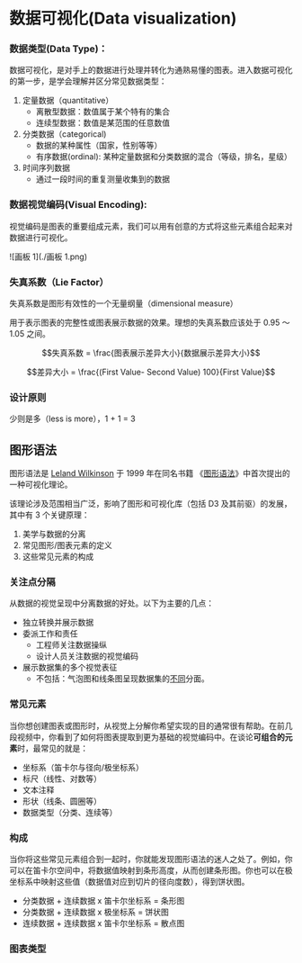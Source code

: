 # 数据可视化(Data visualization)

### 数据类型(Data Type)：

数据可视化，是对手上的数据进行处理并转化为通熟易懂的图表。进入数据可视化的第一步，是学会理解并区分常见数据类型：

1. 定量数据（quantitative）
   * 离散型数据：数值属于某个特有的集合
   * 连续型数据：数值是某范围的任意数值
2. 分类数据（categorical)
   * 数据的某种属性（国家，性别等等）
   * 有序数据(ordinal): 某种定量数据和分类数据的混合（等级，排名，星级）
3. 时间序列数据
   * 通过一段时间的重复测量收集到的数据



### 数据视觉编码(Visual Encoding):

视觉编码是图表的重要组成元素，我们可以用有创意的方式将这些元素组合起来对数据进行可视化。



![画板 1](./画板 1.png)

### 失真系数（Lie Factor）

失真系数是图形有效性的一个无量纲量（dimensional measure）

用于表示图表的完整性或图表展示数据的效果。理想的失真系数应该处于 0.95 ～ 1.05 之间。

$$失真系数 = \frac{图表展示差异大小}{数据展示差异大小}$$

$$差异大小 = \frac{(First Value- Second Value) 100}{First Value}$$



### 设计原则

少则是多（less is more），1 + 1 = 3



## 图形语法

图形语法是 [Leland Wilkinson](http://en.wikipedia.org/wiki/Leland_Wilkinson) 于 1999 年在同名书籍 《[图形语法](http://www.springer.com/statistics/computational+statistics/book/978-0-387-24544-7)》中首次提出的一种可视化理论。

该理论涉及范围相当广泛，影响了图形和可视化库（包括 D3 及其前驱）的发展，其中有 3 个关键原理：

1. 美学与数据的分离
2. 常见图形/图表元素的定义
3. 这些常见元素的构成



### 关注点分隔

从数据的视觉呈现中分离数据的好处。以下为主要的几点：

* 独立转换并展示数据
* 委派工作和责任
  * 工程师关注数据操纵
  * 设计人员关注数据的视觉编码
* 展示数据集的多个视觉表征
  * 不包括：气泡图和线条图呈现数据集的[不同](http://dc-js.github.io/dc.js/)分面。



### 常见元素

当你想创建图表或图形时，从视觉上分解你希望实现的目的通常很有帮助。在前几段视频中，你看到了如何将图表提取到更为基础的视觉编码中。在谈论**可组合的元素**时，最常见的就是：

- 坐标系（笛卡尔与径向/极坐标系）
- 标尺（线性、对数等）
- 文本注释
- 形状（线条、圆圈等）
- 数据类型（分类、连续等）



### 构成

当你将这些常见元素组合到一起时，你就能发现图形语法的迷人之处了。例如，你可以在笛卡尔空间中，将数据值映射到条形高度，从而创建条形图。你也可以在极坐标系中映射这些值（数据值对应到切片的径向度数），得到饼状图。

- 分类数据 + 连续数据 x 笛卡尔坐标系 = 条形图
- 分类数据 + 连续数据 x 极坐标系 = 饼状图
- 连续数据 + 连续数据 x 笛卡尔坐标系 = 散点图

### 图表类型



 